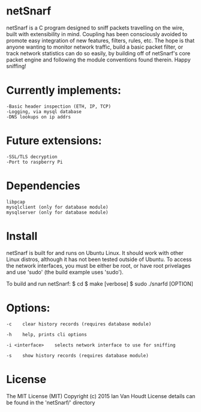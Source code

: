 # netSnarf
netSnarf is a C program designed to sniff packets travelling on the wire, built with extensibility in mind.  Coupling has been consciously avoided to promote easy integration of new features, filters, rules, etc.  The hope is that anyone wanting to monitor network traffic, build a basic packet filter, or track network statistics can do so easily, by building off of netSnarf's core packet engine and following the module conventions found therein.  Happy sniffing!

# Currently implements:
	-Basic header inspection (ETH, IP, TCP)
	-Logging, via mysql database
	-DNS lookups on ip addrs

# Future extensions:
	-SSL/TLS decryption
	-Port to raspberry Pi

# Dependencies
    libpcap
    mysqlclient (only for database module)
    mysqlserver (only for database module)

# Install
netSnarf is built for and runs on Ubuntu Linux.  It should work with other Linux distros, although it has not been tested outside of Ubuntu.
To access the network interfaces, you must be either be root, or have root privelages and use 'sudo' (the build example uses 'sudo').  

To build and run netSnarf:
$ cd <netSnarf-directory>
$ make [verbose]
$ sudo ./snarfd [OPTION]

# Options:
    -c    clear history records (requires database module) 

    -h    help, prints cli options

    -i <interface>    selects network interface to use for sniffing

    -s    show history records (requires database module)

# License
The MIT License (MIT)
Copyright (c) 2015 Ian Van Houdt
License details can be found in the 'netSnarf/' directory
